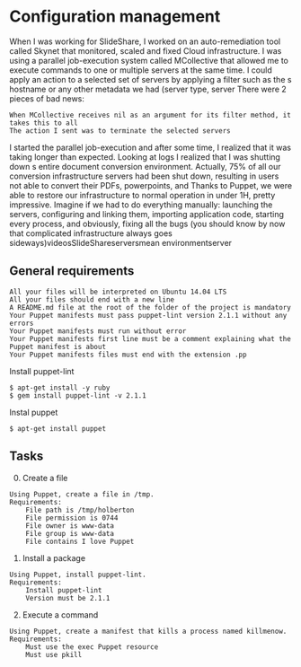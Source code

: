 # Configuration management
When I was working for SlideShare, I worked on an auto-remediation tool called Skynet that monitored, scaled and fixed Cloud infrastructure. I was using a parallel job-execution system called MCollective that allowed me to execute commands to one or multiple servers at the same time. I could apply an action to a selected set of servers by applying a filter such as the s hostname or any other metadata we had (server type, server 
There were 2 pieces of bad news:

    When MCollective receives nil as an argument for its filter method, it takes this to all 
    The action I sent was to terminate the selected servers

I started the parallel job-execution and after some time, I realized that it was taking longer than expected. Looking at logs I realized that I was shutting down s entire document conversion environment. Actually, 75% of all our conversion infrastructure servers had been shut down, resulting in users not able to convert their PDFs, powerpoints, and 
Thanks to Puppet, we were able to restore our infrastructure to normal operation in under 1H, pretty impressive. Imagine if we had to do everything manually: launching the servers, configuring and linking them, importing application code, starting every process, and obviously, fixing all the bugs (you should know by now that complicated infrastructure always goes sideways)videosSlideShareserversmean environmentserver
## General requirements

    All your files will be interpreted on Ubuntu 14.04 LTS
    All your files should end with a new line
    A README.md file at the root of the folder of the project is mandatory
    Your Puppet manifests must pass puppet-lint version 2.1.1 without any errors
    Your Puppet manifests must run without error
    Your Puppet manifests first line must be a comment explaining what the Puppet manifest is about
    Your Puppet manifests files must end with the extension .pp

Install puppet-lint
```
$ apt-get install -y ruby
$ gem install puppet-lint -v 2.1.1
```
Instal puppet
```
$ apt-get install puppet
```
## Tasks
0. Create a file
```
Using Puppet, create a file in /tmp.
Requirements:
    File path is /tmp/holberton
    File permission is 0744
    File owner is www-data
    File group is www-data
    File contains I love Puppet
```
1. Install a package 
```
Using Puppet, install puppet-lint.
Requirements:
    Install puppet-lint
    Version must be 2.1.1
```
2. Execute a command 
```
Using Puppet, create a manifest that kills a process named killmenow.
Requirements:
    Must use the exec Puppet resource
    Must use pkill
```
